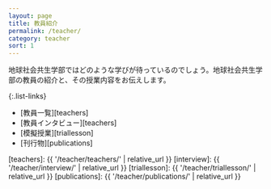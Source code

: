 ```yaml
---
layout: page
title: 教員紹介
permalink: /teacher/
category: teacher
sort: 1
---
```


地球社会共生学部ではどのような学びが待っているのでしょう。地球社会共生学部の教員の紹介と、その授業内容をお伝えします。

{:.list-links}
*   [教員一覧][teachers]
*   [教員インタビュー][teachers]
*   [模擬授業][triallesson]
*   [刊行物][publications]

[teachers]: {{ '/teacher/teachers/' | relative_url }}
[interview]: {{ '/teacher/interview/' | relative_url }}
[triallesson]: {{ '/teacher/triallesson/' | relative_url }}
[publications]: {{ '/teacher/publications/' | relative_url }}
